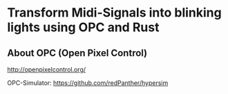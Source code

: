 # Transform Midi-Signals into blinking lights using OPC and Rust

## About OPC (Open Pixel Control)

http://openpixelcontrol.org/

OPC-Simulator: https://github.com/redPanther/hypersim